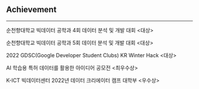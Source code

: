 



## Achievement

- - -

순천향대학교 빅데이터 공학과 4회 데이터 분석 및 개발 대회 <대상>

순천향대학교 빅데이터 공학과 5회 데이터 분석 및 개발 대회 <대상>

2022 GDSC(Google Developer Student Clubs) KR Winter Hack <대상>

AI 학습용 특허 데이터를 활용한 아이디어 공모전 <최우수상>

K-ICT 빅데이터센터 2022년 데이터 크리에이터 캠프 대학부 <우수상>

<!--
**sungju1572/sungju1572** is a ✨ _special_ ✨ repository because its `README.md` (this file) appears on your GitHub profile.

Here are some ideas to get you started:

- 🔭 I’m currently working on ...
- 🌱 I’m currently learning ...
- 👯 I’m looking to collaborate on ...
- 🤔 I’m looking for help with ...
- 💬 Ask me about ...
- 📫 How to reach me: ...
- 😄 Pronouns: ...
- ⚡ Fun fact: ...
-->


